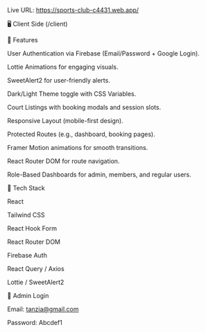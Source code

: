 Live URL: https://sports-club-c4431.web.app/

🖥️ Client Side (/client)

🚀 Features

User Authentication via Firebase (Email/Password + Google Login).

Lottie Animations for engaging visuals.

SweetAlert2 for user-friendly alerts.

Dark/Light Theme toggle with CSS Variables.

Court Listings with booking modals and session slots.

Responsive Layout (mobile-first design).

Protected Routes (e.g., dashboard, booking pages).

Framer Motion animations for smooth transitions.

React Router DOM for route navigation.

Role-Based Dashboards for admin, members, and regular users.

🔧 Tech Stack

React

Tailwind CSS

React Hook Form

React Router DOM

Firebase Auth

React Query / Axios

Lottie / SweetAlert2

🔐 Admin Login

Email: tanzia@gmail.com

Password: Abcdef1
